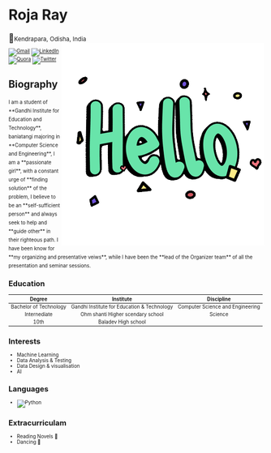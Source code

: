 <h1>Roja Ray</h1>
<Big>📍</Big><small>Kendrapara, Odisha, India<small>

<img src="https://github.com/Roja-Ray/Roja-Ray/blob/6e537bb1c7e29bb9aba6630ae0b2be98a9e49ee7/472108440_HELLO_STICKER_400px.gif" align="right">

[![Gmail](https://img.shields.io/badge/Gmail-D14836?style=for-the-badge&logo=gmail&logoColor=white)](mailto:roja.ray18@gmail.com)
[![LinkedIn](https://img.shields.io/badge/linkedin-%230077B5.svg?style=for-the-badge&logo=linkedin&logoColor=white)](https://www.linkedin.com/in/roja-ray/)
[![Quora](https://img.shields.io/badge/Quora-D14836?style=for-the-badge&logo=Quora&logoColor=white)](https://www.quora.com/profile/Roja-Ray-2?ch=10&oid=2025502311&share=555b24b6&srid=hJvIMt&target_type=user)
[![Twitter](https://img.shields.io/badge/Twitter-1DA1F2?style=for-the-badge&logo=twitter&logoColor=white)](http://twitter.com/RojaRay4?=3vvB9ltsjcsgNyT1e3YTJw&s=08)

<h1> Biography </h1>
I am a student of **Gandhi Institute for Education and Technology**, baniatangi majoring in **Computer Science and Engineering**, I am a **passionate girl**, with a constant urge of **finding solution** of the problem, I believe to be an **self-sufficient person** and always seek to help and **guide other** in their righteous path. I have been know for **my organizing and presentative veiws**, while I have been the **lead of the Organizer team** of all the presentation and seminar sessions.

## Education
|          Degree         |                  Institute                       |              Discipline                |
|:-----------------------:|:------------------------------------------------:|:--------------------------------------:|
| Bachelor of Technology  | Gandhi Institute for Education & Technology      | Computer Science and Engineering       |
|      Internediate       | Ohm shanti Higher scendary school                |               Science                  |
|          10th           |  Baladev High school                             |                                        |


## Interests
* Machine Learning
* Data Analysis & Testing
* Data Design & visualisation
* AI

## Languages
* ![Python](https://img.shields.io/badge/python-3670A0?style=for-the-badge&logo=python&logoColor=ffdd54)
  
## Extracurriculam 
* Reading Novels 📖
* Dancing 💃

